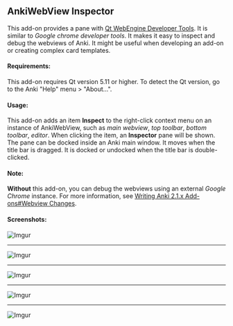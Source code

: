 ## AnkiWebView Inspector

This add-on provides a pane with [Qt WebEngine Developer Tools](https://doc.qt.io/qt-5/qtwebengine-debugging.html#qt-webengine-developer-tools). It is similar to *Google chrome developer tools*. It makes it easy to inspect and debug the webviews of Anki. It might be useful when developing an add-on or creating complex card templates.

#### Requirements:
This add-on requires Qt version 5.11 or higher. To detect the Qt version, go to the Anki "Help" menu > "About...".

#### Usage:
This add-on adds an item **Inspect** to the right-click context menu on an instance of AnkiWebView, such as *main webview*, *top toolbar*, *bottom toolbar*, *editor*. When clicking the item, an **Inspector** pane will be shown. The pane can be docked inside an Anki main window. It moves when the title bar is dragged. It is docked or undocked when the title bar is double-clicked.

#### Note:
**Without** this add-on, you can debug the webviews using an external *Google Chrome* instance. For more information, see [Writing Anki 2.1.x Add-ons#Webview Changes](https://apps.ankiweb.net/docs/addons.html#_webview_changes).

#### Screenshots:
![Imgur](https://i.imgur.com/lPGWqpe.png)
- - -
![Imgur](https://i.imgur.com/d1AxXQu.png)
- - -
![Imgur](https://i.imgur.com/eYa07ku.png)
- - -
![Imgur](https://i.imgur.com/ygKIu2q.png)
- - -
![Imgur](https://i.imgur.com/cFKnC0W.png)